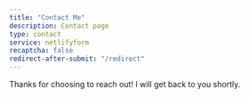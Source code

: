 ```yaml
---
title: "Contact Me"
description: Contact page
type: contact
service: netlifyform
recaptcha: false
redirect-after-submit: "/redirect"
---
```


Thanks for choosing to reach out! I will get back to you shortly.
